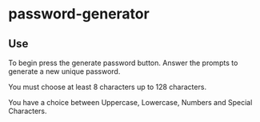 # password-generator

## Use

To begin press the generate password button.  Answer the prompts to generate a new unique password.

You must choose at least 8 characters up to 128 characters.

You have a choice between Uppercase, Lowercase, Numbers and Special Characters.
